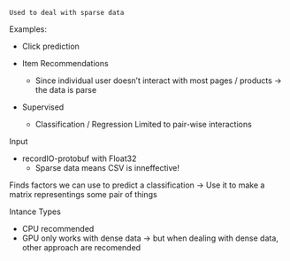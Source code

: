`Used to deal with sparse data`

Examples: 
- Click prediction
- Item Recommendations
	- Since individual user doesn’t interact with most pages / products → the data is parse

- Supervised
	- Classification / Regression
Limited to pair-wise interactions


Input
- recordIO-protobuf with Float32
	- Sparse data means CSV is inneffective!

Finds factors we can use to predict a classification → Use it to make a matrix representings some pair of things

Intance Types
- CPU recommended
- GPU only works with dense data → but when dealing with dense data, other approach are recomended